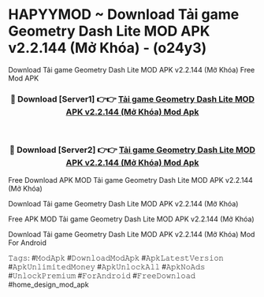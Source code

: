 # HAPYYMOD ~ Download Tải game Geometry Dash Lite MOD APK v2.2.144 (Mở Khóa) - (o24y3)
Download Tải game Geometry Dash Lite MOD APK v2.2.144 (Mở Khóa) Free Mod APK

<div align="center">
<h3>🔴 Download [Server1] 👉👉 <a href="https://apk-comot.site?title=Tải_game_Geometry_Dash_Lite_MOD_APK_v2.2.144_(Mở_Khóa)">Tải game Geometry Dash Lite MOD APK v2.2.144 (Mở Khóa) Mod Apk</a></h3><br>

<h3>🔴 Download [Server2] 👉👉 <a href="https://apk-comot.site?title=Tải_game_Geometry_Dash_Lite_MOD_APK_v2.2.144_(Mở_Khóa)">Tải game Geometry Dash Lite MOD APK v2.2.144 (Mở Khóa) Mod Apk</a></h3>
</div>


Free Download APK MOD Tải game Geometry Dash Lite MOD APK v2.2.144 (Mở Khóa)

Download Tải game Geometry Dash Lite MOD APK v2.2.144 (Mở Khóa) 

Free APK MOD Tải game Geometry Dash Lite MOD APK v2.2.144 (Mở Khóa) 

Download Tải game Geometry Dash Lite MOD APK v2.2.144 (Mở Khóa) Mod For Android

𝚃𝚊𝚐𝚜: #𝙼𝚘𝚍𝙰𝚙𝚔 #𝙳𝚘𝚠𝚗𝚕𝚘𝚊𝚍𝙼𝚘𝚍𝙰𝚙𝚔 #𝙰𝚙𝚔𝙻𝚊𝚝𝚎𝚜𝚝𝚅𝚎𝚛𝚜𝚒𝚘𝚗 #𝙰𝚙𝚔𝚄𝚗𝚕𝚒𝚖𝚒𝚝𝚎𝚍𝙼𝚘𝚗𝚎𝚢 #𝙰𝚙𝚔𝚄𝚗𝚕𝚘𝚌𝚔𝙰𝚕𝚕 #𝙰𝚙𝚔𝙽𝚘𝙰𝚍𝚜 #𝚄𝚗𝚕𝚘𝚌𝚔𝙿𝚛𝚎𝚖𝚒𝚞𝚖 #𝙵𝚘𝚛𝙰𝚗𝚍𝚛𝚘𝚒𝚍 #𝙵𝚛𝚎𝚎𝙳𝚘𝚠𝚗𝚕𝚘𝚊𝚍 #home_design_mod_apk